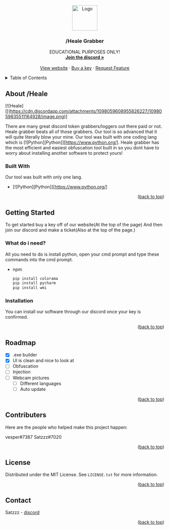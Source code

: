 
<a name="/Heale"></a>


<!-- PROJECT LOGO -->
<br />
<div align="center">
  <a href="[https://cdn.discordapp.com/attachments/1091231294635126806/1092976571100438548/image.png]">
    <img src="(https://cdn.discordapp.com/attachments/1091231294635126806/1092976571100438548/image.png)" alt="Logo" width="80" height="80">
  </a>

  <h3 align="center">/Heale Grabber</h3>

  <p align="center">
   EDUCATIONAL PURPOSES ONLY!
    <br />
    <a href="(https://discord.gg/rXRkpF8sHE)"><strong>Join the discord »</strong></a>
    <br />
    <br />
    <a href="(https://maisenvicente21.wixsite.com/heale)">View website</a>
    ·
    <a href="(https://maisenvicente21.wixsite.com/heale/plans-pricing)">Buy a key</a>
    ·
    <a href="(https://discord.gg/rXRkpF8sHE)">Request Feature</a>
  </p>
</div>



<!-- TABLE OF CONTENTS -->
<details>
  <summary>Table of Contents</summary>
  <ol>
    <li>
      <a href="#about-the-project">About /Heale</a>
      <ul>
        <li><a href="#built-with">Built With</a></li>
      </ul>
    </li>
    <li>
      <a href="#getting-started">Getting Started</a>
      <ul>
        <li><a href="#installation">Installation</a></li>
      </ul>
    </li>
  </ol>
</details>



<!-- ABOUT THE PROJECT -->
## About /Heale

[![Heale][[(https://cdn.discordapp.com/attachments/1098059608955826227/1098059835511164928/image.png)]

There are many great discord token grabbers/loggers out there paid or not. Heale grabber beats all of those grabbers. Our tool is so advanced that it will quite literally blow your mine. Our tool was built with one coding lang which is [![Python][Python]][https://www.python.org/]. Heale grabber has the most efficient and easiest obfuscation tool built in so you dont have to worry about installing another software to protect yours!




### Built With

Our tool was built with only one lang.

* [![Python][Python]][https://www.python.org/]

<p align="right">(<a href="#readme-top">back to top</a>)</p>



<!-- GETTING STARTED -->
## Getting Started

To get started buy a key off of our website(At the top of the page) And then join our discord and make a ticket(Also at the top of the page.)

### What do i need?

All you need to do is install python, open your cmd prompt and type these commands into the cmd prompt.
* npm
  ```sh
  pip install colorama
  pip install pycharm
  pip install wmi
  ```

### Installation

You can install our software through our discord once your key is confirmed.

<p align="right">(<a href="#readme-top">back to top</a>)</p>



<!-- ROADMAP -->
## Roadmap

- [x] .exe builder
- [x] UI is clean and nice to look at
- [ ] Obfuscation
- [ ] Injection
- [ ] Webcam pictures
    - [ ] Different languages
    - [ ] Auto update

<p align="right">(<a href="#readme-top">back to top</a>)</p>



<!-- CONTRIBUTING -->
## Contributers

Here are the people who helped make this project happen:

vesper#7387
Satzzz#7020

<p align="right">(<a href="#readme-top">back to top</a>)</p>



<!-- LICENSE -->
## License

Distributed under the MIT License. See `LICENSE.txt` for more information.

<p align="right">(<a href="#readme-top">back to top</a>)</p>



<!-- CONTACT -->
## Contact

Satzzz - [discord](https://discord.gg/rXRkpF8sHE)


<p align="right">(<a href="#readme-top">back to top</a>)</p>






